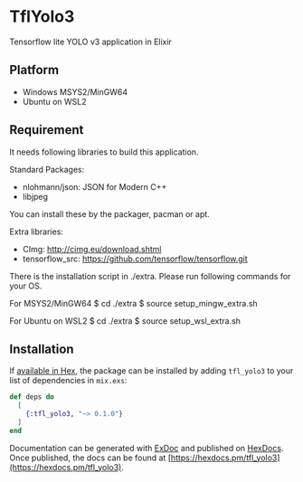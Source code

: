 # TflYolo3

Tensorflow lite YOLO v3 application in Elixir

## Platform
- Windows MSYS2/MinGW64
- Ubuntu on WSL2

## Requirement
It needs following libraries to build this application.

Standard Packages:
- nlohmann/json: JSON for Modern C++
- libjpeg

You can install these by the packager, pacman or apt.


Extra libraries:
- CImg:           http://cimg.eu/download.shtml
- tensorflow_src: https://github.com/tensorflow/tensorflow.git

There is the installation script in ./extra.
Please run following commands for your OS.

For MSYS2/MinGW64
  $ cd ./extra
  $ source setup_mingw_extra.sh

For Ubuntu on WSL2
  $ cd ./extra
  $ source setup_wsl_extra.sh


## Installation

If [available in Hex](https://hex.pm/docs/publish), the package can be installed
by adding `tfl_yolo3` to your list of dependencies in `mix.exs`:

```elixir
def deps do
  [
    {:tfl_yolo3, "~> 0.1.0"}
  ]
end
```

Documentation can be generated with [ExDoc](https://github.com/elixir-lang/ex_doc)
and published on [HexDocs](https://hexdocs.pm). Once published, the docs can
be found at [https://hexdocs.pm/tfl_yolo3](https://hexdocs.pm/tfl_yolo3).

